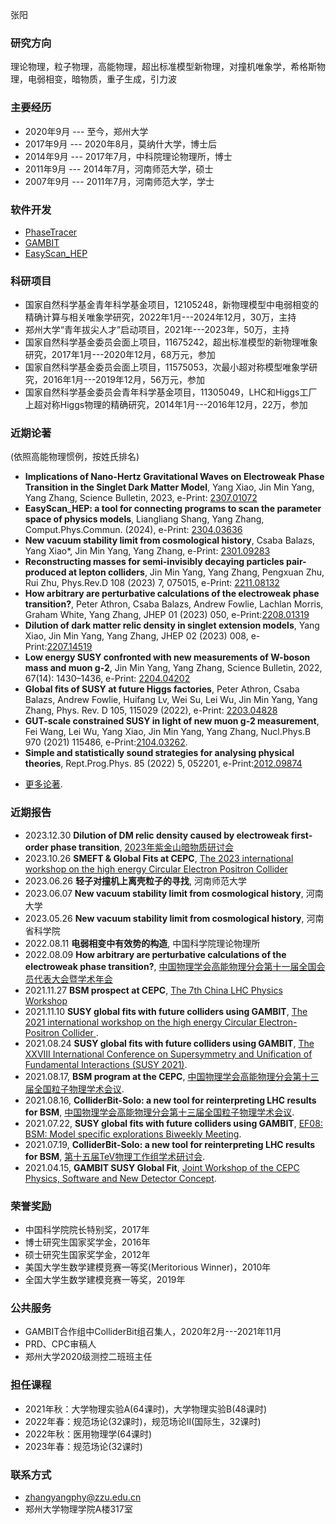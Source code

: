 张阳

### 研究方向
理论物理，粒子物理，高能物理，超出标准模型新物理，对撞机唯象学，希格斯物理，电弱相变，暗物质，重子生成，引力波

### 主要经历
- 2020年9月 --- 至今，郑州大学
- 2017年9月 --- 2020年8月，莫纳什大学，博士后
- 2014年9月 --- 2017年7月，中科院理论物理所，博士
- 2011年9月 --- 2014年7月，河南师范大学，硕士
- 2007年9月 --- 2011年7月，河南师范大学，学士

### 软件开发
- [PhaseTracer](https://github.com/PhaseTracer/PhaseTracer)
- [GAMBIT](https://github.com/GambitBSM)
- [EasyScan_HEP](https://github.com/phyzhangyang/EasyScan_HEP)

### 科研项目
- 国家自然科学基金青年科学基金项目，12105248，新物理模型中电弱相变的精确计算与相关唯象学研究，2022年1月---2024年12月，30万，主持
- 郑州大学“青年拔尖人才”启动项目，2021年---2023年，50万，主持
- 国家自然科学基金委员会面上项目，11675242，超出标准模型的新物理唯象研究，2017年1月---2020年12月，68万元，参加
- 国家自然科学基金委员会面上项目，11575053，次最小超对称模型唯象学研究，2016年1月---2019年12月，56万元，参加
- 国家自然科学基金委员会青年科学基金项目，11305049，LHC和Higgs工厂上超对称Higgs物理的精确研究，2014年1月---2016年12月，22万，参加

### 近期论著
(依照高能物理惯例，按姓氏排名)

* **Implications of Nano-Hertz Gravitational Waves on Electroweak Phase Transition in the Singlet Dark Matter Model**, Yang Xiao, Jin Min Yang, Yang Zhang, Science Bulletin, 2023, e-Print: [2307.01072](https://arxiv.org/abs/2307.01072) 
* **EasyScan_HEP: a tool for connecting programs to scan the parameter space of physics models**, Liangliang Shang, Yang Zhang, Comput.Phys.Commun. (2024), e-Print: [2304.03636](https://arxiv.org/abs/2304.03636) 
* **New vacuum stability limit from cosmological history**, Csaba Balazs, Yang Xiao*, Jin Min Yang, Yang Zhang, e-Print: [2301.09283](https://arxiv.org/abs/2301.09283) 
* **Reconstructing masses for semi-invisibly decaying particles pair-produced at lepton colliders**, Jin Min Yang, Yang Zhang, Pengxuan Zhu, Rui Zhu, Phys.Rev.D 108 (2023) 7, 075015, e-Print: [2211.08132](https://arxiv.org/abs/2211.08132) 
* **How arbitrary are perturbative calculations of the electroweak phase transition?**, Peter Athron, Csaba Balazs, Andrew Fowlie, Lachlan Morris, Graham White, Yang Zhang, JHEP 01 (2023) 050, e-Print:[2208.01319](https://arxiv.org/abs/2208.01319)
* **Dilution of dark matter relic density in singlet extension models**, Yang Xiao, Jin Min Yang, Yang Zhang, JHEP 02 (2023) 008, e-Print:[2207.14519](https://arxiv.org/abs/2207.14519) 
* **Low energy SUSY confronted with new measurements of W-boson mass and muon g-2**, Jin Min Yang, Yang Zhang, Science Bulletin, 2022, 67(14): 1430–1436, e-Print: [2204.04202](https://arxiv.org/abs/2204.04202)
* **Global fits of SUSY at future Higgs factories**, Peter Athron, Csaba Balazs, Andrew Fowlie, Huifang Lv, Wei Su, Lei Wu, Jin Min Yang, Yang Zhang, Phys. Rev. D 105, 115029 (2022), e-Print: [2203.04828](https://arxiv.org/abs/2203.04828)
* **GUT-scale constrained SUSY in light of new muon g-2 measurement**, Fei Wang, Lei Wu, Yang Xiao, Jin Min Yang, Yang Zhang, Nucl.Phys.B 970 (2021) 115486, e-Print:[2104.03262](https://arxiv.org/abs/2104.03262).
* **Simple and statistically sound strategies for analysing physical theories**, Rept.Prog.Phys. 85 (2022) 5, 052201, e-Print:[2012.09874](https://arxiv.org/abs/2012.09874)

- [更多论著](https://inspirehep.net/authors/982178?ui-citation-summary=true).

### 近期报告
* 2023.12.30 **Dilution of DM relic density caused by electroweak first-order phase transition**, [2023年紫金山暗物质研讨会](https://indico.ihep.ac.cn/event/20822/)
* 2023.10.26 **SMEFT & Global Fits at CEPC**, [The 2023 international workshop on the high energy Circular Electron Positron Collider](https://indico.ihep.ac.cn/event/19316/contributions/143411/)
* 2023.06.26 **轻子对撞机上离壳粒子的寻找**, 河南师范大学
* 2023.06.07 **New vacuum stability limit from cosmological history**, 河南大学
* 2023.05.26 **New vacuum stability limit from cosmological history**, 河南省科学院
* 2022.08.11 **电弱相变中有效势的构造**, 中国科学院理论物理所
* 2022.08.09 **How arbitrary are perturbative calculations of the electroweak phase transition?**, [中国物理学会高能物理分会第十一届全国会员代表大会暨学术年会](https://indico.ihep.ac.cn/event/16065/contributions/114821/)
* 2021.11.27 **BSM prospect at CEPC**, [The 7th China LHC Physics Workshop](https://indico.ihep.ac.cn/event/14560/session/8/contribution/220)
* 2021.11.10 **SUSY global fits with future colliders using GAMBIT**, [The 2021 international workshop on the high energy Circular Electron-Positron Collider ](https://indico.ihep.ac.cn/event/14938/other-view?view=standard).
* 2021.08.24 **SUSY global fits with future colliders using GAMBIT**, [The XXVIII International Conference on Supersymmetry and Unification of Fundamental Interactions (SUSY 2021)](https://indico.cern.ch/event/875077/).
* 2021.08.17, **BSM program at the CEPC**, [中国物理学会高能物理分会第十三届全国粒子物理学术会议](https://indico.ihep.ac.cn/event/10906/).
* 2021.08.16, **ColliderBit-Solo: a new tool for reinterpreting LHC results for BSM**, [中国物理学会高能物理分会第十三届全国粒子物理学术会议](https://indico.ihep.ac.cn/event/10906/).
* 2021.07.22, **SUSY global fits with future colliders using GAMBIT**, [EF08: BSM: Model specific explorations Biweekly Meeting](https://indico.fnal.gov/event/50140/).
* 2021.07.19, **ColliderBit-Solo: a new tool for reinterpreting LHC results for BSM**, [第十五届TeV物理工作组学术研讨会](https://indico.ihep.ac.cn/event/14101/).
* 2021.04.15, **GAMBIT SUSY Global Fit**, [Joint Workshop of the CEPC Physics, Software and New Detector Concept](https://indico.ihep.ac.cn/event/13888/).

###  荣誉奖励
- 中国科学院院长特别奖，2017年
- 博士研究生国家奖学金，2016年
- 硕士研究生国家奖学金，2012年
- 美国大学生数学建模竞赛一等奖(Meritorious Winner)，2010年
- 全国大学生数学建模竞赛一等奖，2019年

### 公共服务
- GAMBIT合作组中ColliderBit组召集人，2020年2月---2021年11月
- PRD、CPC审稿人
- 郑州大学2020级测控二班班主任

### 担任课程
- 2021年秋：大学物理实验A(64课时)，大学物理实验B(48课时)
- 2022年春：规范场论(32课时)，规范场论II(国际生，32课时)
- 2022年秋：医用物理学(64课时)
- 2023年春：规范场论(32课时)

### 联系方式
- zhangyangphy@zzu.edu.cn
- 郑州大学物理学院A楼317室

